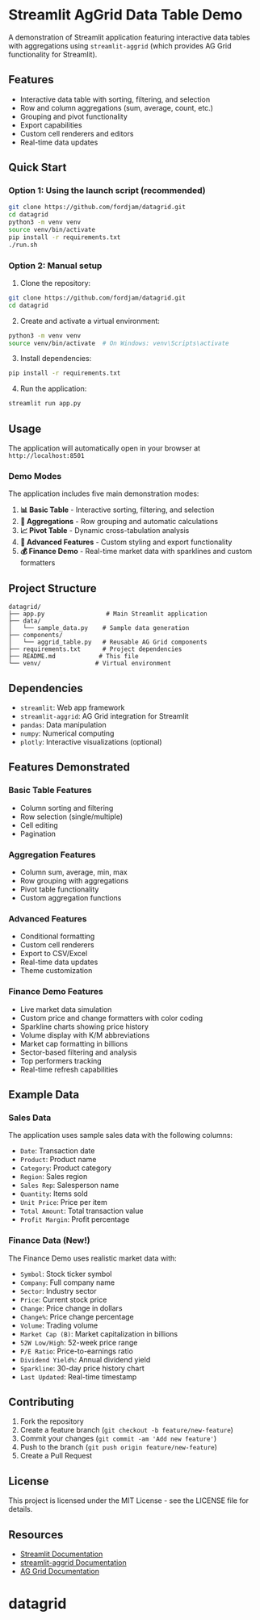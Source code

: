 # Streamlit AgGrid Data Table Demo

A demonstration of Streamlit application featuring interactive data tables with aggregations using `streamlit-aggrid` (which provides AG Grid functionality for Streamlit).

## Features

- Interactive data table with sorting, filtering, and selection
- Row and column aggregations (sum, average, count, etc.)
- Grouping and pivot functionality
- Export capabilities
- Custom cell renderers and editors
- Real-time data updates

## Quick Start

### Option 1: Using the launch script (recommended)
```bash
git clone https://github.com/fordjam/datagrid.git
cd datagrid
python3 -m venv venv
source venv/bin/activate
pip install -r requirements.txt
./run.sh
```

### Option 2: Manual setup
1. Clone the repository:
```bash
git clone https://github.com/fordjam/datagrid.git
cd datagrid
```

2. Create and activate a virtual environment:
```bash
python3 -m venv venv
source venv/bin/activate  # On Windows: venv\Scripts\activate
```

3. Install dependencies:
```bash
pip install -r requirements.txt
```

4. Run the application:
```bash
streamlit run app.py
```

## Usage

The application will automatically open in your browser at `http://localhost:8501`

### Demo Modes

The application includes five main demonstration modes:

1. **📊 Basic Table** - Interactive sorting, filtering, and selection
2. **🔢 Aggregations** - Row grouping and automatic calculations  
3. **📈 Pivot Table** - Dynamic cross-tabulation analysis
4. **🎯 Advanced Features** - Custom styling and export functionality
5. **💰 Finance Demo** - Real-time market data with sparklines and custom formatters

## Project Structure

```
datagrid/
├── app.py                 # Main Streamlit application
├── data/
│   └── sample_data.py    # Sample data generation
├── components/
│   └── aggrid_table.py   # Reusable AG Grid components
├── requirements.txt      # Project dependencies
├── README.md            # This file
└── venv/               # Virtual environment
```

## Dependencies

- `streamlit`: Web app framework
- `streamlit-aggrid`: AG Grid integration for Streamlit
- `pandas`: Data manipulation
- `numpy`: Numerical computing
- `plotly`: Interactive visualizations (optional)

## Features Demonstrated

### Basic Table Features
- Column sorting and filtering
- Row selection (single/multiple)
- Cell editing
- Pagination

### Aggregation Features
- Column sum, average, min, max
- Row grouping with aggregations
- Pivot table functionality
- Custom aggregation functions

### Advanced Features
- Conditional formatting
- Custom cell renderers
- Export to CSV/Excel
- Real-time data updates
- Theme customization

### Finance Demo Features
- Live market data simulation
- Custom price and change formatters with color coding
- Sparkline charts showing price history
- Volume display with K/M abbreviations  
- Market cap formatting in billions
- Sector-based filtering and analysis
- Top performers tracking
- Real-time refresh capabilities

## Example Data

### Sales Data
The application uses sample sales data with the following columns:
- `Date`: Transaction date
- `Product`: Product name
- `Category`: Product category
- `Region`: Sales region
- `Sales Rep`: Salesperson name
- `Quantity`: Items sold
- `Unit Price`: Price per item
- `Total Amount`: Total transaction value
- `Profit Margin`: Profit percentage

### Finance Data (New!)
The Finance Demo uses realistic market data with:
- `Symbol`: Stock ticker symbol
- `Company`: Full company name  
- `Sector`: Industry sector
- `Price`: Current stock price
- `Change`: Price change in dollars
- `Change%`: Price change percentage
- `Volume`: Trading volume
- `Market Cap (B)`: Market capitalization in billions
- `52W Low/High`: 52-week price range
- `P/E Ratio`: Price-to-earnings ratio
- `Dividend Yield%`: Annual dividend yield
- `Sparkline`: 30-day price history chart
- `Last Updated`: Real-time timestamp

## Contributing

1. Fork the repository
2. Create a feature branch (`git checkout -b feature/new-feature`)
3. Commit your changes (`git commit -am 'Add new feature'`)
4. Push to the branch (`git push origin feature/new-feature`)
5. Create a Pull Request

## License

This project is licensed under the MIT License - see the LICENSE file for details.

## Resources

- [Streamlit Documentation](https://docs.streamlit.io/)
- [streamlit-aggrid Documentation](https://github.com/PablocFonseca/streamlit-aggrid)
- [AG Grid Documentation](https://www.ag-grid.com/documentation/)
# datagrid
